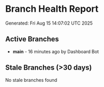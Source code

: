 # Branch Health Report
Generated: Fri Aug 15 14:07:02 UTC 2025

## Active Branches
- **main** - 16 minutes ago by Dashboard Bot

## Stale Branches (>30 days)
No stale branches found
